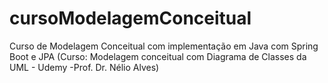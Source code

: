 # cursoModelagemConceitual
Curso de Modelagem Conceitual com implementação em Java com Spring Boot e JPA (Curso: Modelagem conceitual com Diagrama de Classes da UML - Udemy -Prof. Dr. Nélio Alves)
